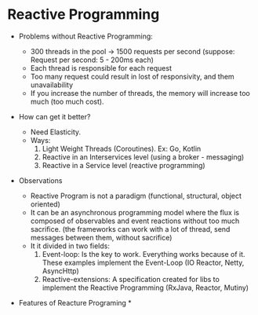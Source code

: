 # Reactive Programming

- Problems without Reactive Programming:
  * 300 threads in the pool -> 1500 requests per second (suppose: Request per second: 5 - 200ms each)
  * Each thread is responsible for each request
  * Too many request could result in lost of responsivity, and them unavailability
  * If you increase the number of threads, the memory will increase too much (too much cost).
  
- How can get it better?
  * Need Elasticity.
  * Ways:
    1) Light Weight Threads (Coroutines). Ex: Go, Kotlin
    2) Reactive in an Interservices level (using a broker - messaging)
    3) Reactive in a Service level (reactive programming)
   
- Observations
  * Reactive Program is not a paradigm (functional, structural, object oriented)
  * It can be an asynchronous programming model where the flux is composed of observables and event reactions without too much sacrifice. (the frameworks can work with a lot of thread, send messages between them, without sacrifice)
  * It it divided in two fields:
    1) Event-loop: Is the key to work. Everything works because of it. These examples implement the Event-Loop (IO Reactor, Netty, AsyncHttp)
    2) Reactive-extensions: A specification created for libs to implement the Reactive Programming (RxJava, Reactor, Mutiny)

- Features of Reacture Programing
  * 
